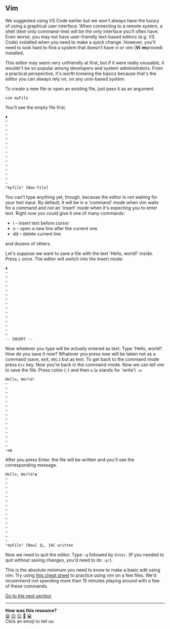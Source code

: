 ## Vim
We suggested using VS Code earlier but we won't always have the luxury of using a graphical user interface. When connecting to a remote system, a shell (text-only command-line) will be the only interface you'll often have. Even worse, you may not have user-friendly text-based editors (e.g. VS Code) installed when you need to make a quick change. However, you'll need to look hard to find a system that doesn't have vi or vim (**Vi** i**m**proved) installed.

This editor may seem very unfriendly at first, but if it were really unusable, it wouldn't be so popular among developers and system administrators. From a practical perspective, it's worth knowing the basics because that's the editor you can always rely on, on any unix-based system.

To create a new file or open an existing file, just pass it as an argument.

`vim myFile`

You'll see the empty file first.

```shell
▮
~
~
~
~
~
~
~
~
~
~
~
~
~
~
~
"myfile" [New File]
```

You can't type anything yet, though, because the editor is not waiting for your text input. By default, it will be in a 'command' mode when vim waits for a command and not an 'insert' mode when it's expecting you to enter text. Right now you could give it one of many commands:

* i – insert text before cursor
* o – open a new line after the current one
* dd – delete current line

and dozens of others.

Let's suppose we want to save a file with the text 'Hello, world!' inside. Press `i` once. The editor will switch into the insert mode:

```shell
▮
~
~
~
~
~
~
~
~
~
~
~
~
~
~
~
-- INSERT --
```

Now whatever you type will be actually entered as text. Type 'Hello, world!'. How do you save it now? Whatever you press now will be taken not as a command (save, exit, etc.) but as text. To get back to the command mode press `Esc` key. Now you're back in the command-mode. Now we can tell vim to save the file. Press colon (`:`) and then `w` (`w` stands for 'write') `:w`

```shell
Hello, World!
~
~
~
~
~
~
~
~
~
~
~
~
~
~
~
:w▮
```

After you press Enter, the file will be written and you'll see the corresponding message.

```shell
Hello, World!▮
~
~
~
~
~
~
~
~
~
~
~
~
~
~
~
"myFile" [New] 1L, 14C written
```

Now we need to quit the editor. Type `:q` followed by `Enter`. (If you needed to quit without saving changes, you'd need to do `:q!`).

This is the absolute minimum you need to know to make a basic edit using vim. Try using [this cheat sheet](https://devhints.io/vim) to practice using vim on a few files. We'd recommend not spending more than 15 minutes playing around with a few of these commands.

[Go to the next section](./30_learning_objectives.md)


<!-- BEGIN GENERATED SECTION DO NOT EDIT -->

---

**How was this resource?**  
[😫](https://airtable.com/shrUJ3t7KLMqVRFKR?prefill_Repository=makersacademy/course&prefill_File=foundations/command_line/29_vim.md&prefill_Sentiment=😫) [😕](https://airtable.com/shrUJ3t7KLMqVRFKR?prefill_Repository=makersacademy/course&prefill_File=foundations/command_line/29_vim.md&prefill_Sentiment=😕) [😐](https://airtable.com/shrUJ3t7KLMqVRFKR?prefill_Repository=makersacademy/course&prefill_File=foundations/command_line/29_vim.md&prefill_Sentiment=😐) [🙂](https://airtable.com/shrUJ3t7KLMqVRFKR?prefill_Repository=makersacademy/course&prefill_File=foundations/command_line/29_vim.md&prefill_Sentiment=🙂) [😀](https://airtable.com/shrUJ3t7KLMqVRFKR?prefill_Repository=makersacademy/course&prefill_File=foundations/command_line/29_vim.md&prefill_Sentiment=😀)  
Click an emoji to tell us.

<!-- END GENERATED SECTION DO NOT EDIT -->
